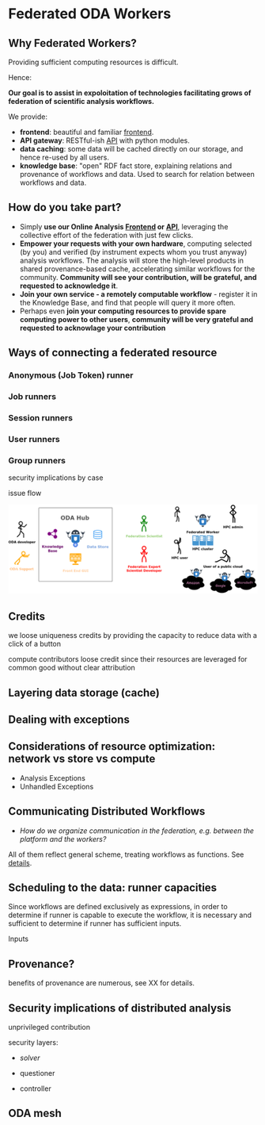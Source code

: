 # Federated ODA Workers

## Why Federated Workers?

Providing sufficient computing resources is difficult.

Hence:

**Our goal is to assist in expoloitation of technologies facilitating grows of federation of scientific analysis workflows.**

We provide:

* **frontend**: beautiful and familiar [frontend](https://www.astro.unige.ch/cdci/astrooda_/).
* **API gateway**: RESTful-ish [API](https://github.com/cdcihub/oda_api_benchmark/) with python modules.
* **data caching**: some data will be cached directly on our storage, and hence re-used by all users.
* **knowledge base**: "open" RDF fact store, explaining relations and provenance of workflows and data. Used to search for relation between workflows and data.

## How do you take part?

* Simply **use our Online Analysis [Frontend](https://www.astro.unige.ch/cdci/astrooda_/) or [API](https://github.com/cdcihub/oda_api_benchmark/)**, leveraging the collective effort of the federation with just few clicks.
* **Empower your requests with your own hardware**, computing selected (by you) and verified (by instrument expects whom you trust anyway) analysis workflows. The analysis will store the high-level products in shared provenance-based cache, accelerating similar workflows for the community. **Community will see your contribution, will be grateful, and requested to acknowledge it**.
* **Join your own service - a remotely computable workflow** - register it in the Knowledge Base, and find that people will query it more often.
* Perhaps even **join your computing resources to provide spare computing power to other users**, **community will be very grateful and requested to acknowlage your contribution**

## Ways of connecting a federated resource

### Anonymous (Job Token) runner

### Job runners

### Session runners

### User runners

### Group runners

security implications by case

issue flow

![Diagram](Diagram.png)


## Credits

we loose uniqueness credits by providing the capacity to reduce data with a click of a button

compute contributors loose credit since their resources are leveraged for common good without clear attribution

## Layering data storage (cache)

## Dealing with exceptions

## Considerations of resource optimization: network vs store vs compute

* Analysis Exceptions
* Unhandled Exceptions

## Communicating Distributed Workflows

* *How do we organize communication in the federation, e.g. between the platform and the workers?*

All of them reflect general scheme, treating workflows as functions. See [details](communicating-workflows.md).

## Scheduling to the data: runner capacities

Since workflows are defined exclusively as expressions, in order to determine if runner is capable to execute the workflow, it is necessary and sufficient to determine if runner has sufficient inputs.

Inputs 

## Provenance?

benefits of provenance are numerous, see XX for details.


## Security implications of distributed analysis

unprivileged contribution

security layers:

* _solver_

* questioner
* controller



## ODA mesh


